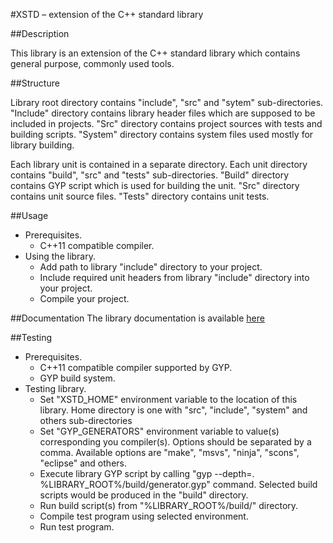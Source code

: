#XSTD – extension of the C++ standard library

##Description

This library is an extension of the C++ standard library which contains general purpose, commonly used tools.


##Structure

Library root directory contains "include", "src" and "sytem" sub-directories. "Include" directory contains library header files which are supposed to be included in projects. "Src" directory contains project sources with tests and building scripts. "System" directory contains system files used mostly for
library building.

Each library unit is contained in a separate directory. Each unit directory contains "build", "src" and "tests" sub-directories. "Build" directory contains GYP script which is used for building the unit. "Src" directory contains unit source files. "Tests" directory contains unit tests.

##Usage

* Prerequisites.
  + C++11 compatible compiler.
* Using the library.
  + Add path to library "include" directory to your project.
  + Include required unit headers from library "include" directory into your project.
  + Compile your project.

##Documentation
The library documentation is available [here](http://kolyunya.github.io/xstd/index.html)

##Testing

* Prerequisites.
  + C++11 compatible compiler supported by GYP.
  + GYP build system.
* Testing library.
  + Set "XSTD_HOME" environment variable to the location of this library. Home directory is one with "src", "include", "system" and others sub-directories
  + Set "GYP_GENERATORS" environment variable to value(s) corresponding you compiler(s). Options should be separated by a comma. Available options are "make", "msvs", "ninja", "scons", "eclipse" and others.
  + Execute library GYP script by calling "gyp --depth=. %LIBRARY_ROOT%/build/generator.gyp" command. Selected build scripts would be produced in the "build" directory.
  + Run build script(s) from "%LIBRARY_ROOT%/build/" directory.
  + Compile test program using selected environment.
  + Run test program.